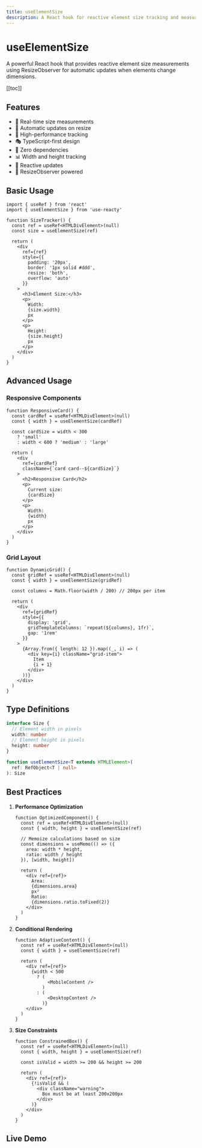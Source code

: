 ```yaml
---
title: useElementSize
description: A React hook for reactive element size tracking and measurements
---
```


# useElementSize

A powerful React hook that provides reactive element size measurements using ResizeObserver for automatic updates when elements change dimensions.

[[toc]]

## Features

- 📏 Real-time size measurements
- 🔄 Automatic updates on resize
- 🎯 High-performance tracking
- 🎭 TypeScript-first design
- 🚀 Zero dependencies
- 📊 Width and height tracking
- 💫 Reactive updates
- 🔬 ResizeObserver powered

## Basic Usage

```tsx
import { useRef } from 'react'
import { useElementSize } from 'use-reacty'

function SizeTracker() {
  const ref = useRef<HTMLDivElement>(null)
  const size = useElementSize(ref)

  return (
    <div
      ref={ref}
      style={{
        padding: '20px',
        border: '1px solid #ddd',
        resize: 'both',
        overflow: 'auto'
      }}
    >
      <h3>Element Size:</h3>
      <p>
        Width:
        {size.width}
        px
      </p>
      <p>
        Height:
        {size.height}
        px
      </p>
    </div>
  )
}
```

## Advanced Usage

### Responsive Components

```tsx
function ResponsiveCard() {
  const cardRef = useRef<HTMLDivElement>(null)
  const { width } = useElementSize(cardRef)

  const cardSize = width < 300
    ? 'small'
    : width < 600 ? 'medium' : 'large'

  return (
    <div
      ref={cardRef}
      className={`card card--${cardSize}`}
    >
      <h2>Responsive Card</h2>
      <p>
        Current size:
        {cardSize}
      </p>
      <p>
        Width:
        {width}
        px
      </p>
    </div>
  )
}
```

### Grid Layout

```tsx
function DynamicGrid() {
  const gridRef = useRef<HTMLDivElement>(null)
  const { width } = useElementSize(gridRef)

  const columns = Math.floor(width / 200) // 200px per item

  return (
    <div
      ref={gridRef}
      style={{
        display: 'grid',
        gridTemplateColumns: `repeat(${columns}, 1fr)`,
        gap: '1rem'
      }}
    >
      {Array.from({ length: 12 }).map((_, i) => (
        <div key={i} className="grid-item">
          Item
          {i + 1}
        </div>
      ))}
    </div>
  )
}
```

## Type Definitions

```typescript
interface Size {
  // Element width in pixels
  width: number
  // Element height in pixels
  height: number
}

function useElementSize<T extends HTMLElement>(
  ref: RefObject<T | null>
): Size
```

## Best Practices

1. **Performance Optimization**

   ```tsx
   function OptimizedComponent() {
     const ref = useRef<HTMLDivElement>(null)
     const { width, height } = useElementSize(ref)

     // Memoize calculations based on size
     const dimensions = useMemo(() => ({
       area: width * height,
       ratio: width / height
     }), [width, height])

     return (
       <div ref={ref}>
         Area:
         {dimensions.area}
         px²
         Ratio:
         {dimensions.ratio.toFixed(2)}
       </div>
     )
   }
   ```

2. **Conditional Rendering**

   ```tsx
   function AdaptiveContent() {
     const ref = useRef<HTMLDivElement>(null)
     const { width } = useElementSize(ref)

     return (
       <div ref={ref}>
         {width < 500
           ? (
               <MobileContent />
             )
           : (
               <DesktopContent />
             )}
       </div>
     )
   }
   ```

3. **Size Constraints**

   ```tsx
   function ConstrainedBox() {
     const ref = useRef<HTMLDivElement>(null)
     const { width, height } = useElementSize(ref)

     const isValid = width >= 200 && height >= 200

     return (
       <div ref={ref}>
         {!isValid && (
           <div className="warning">
             Box must be at least 200x200px
           </div>
         )}
       </div>
     )
   }
   ```

## Live Demo

<div>
<div ref="demo"></div>
</div>

<script setup>
import { createElement } from 'react'
import { createRoot } from 'react-dom/client'
import { ref, onMounted } from 'vue'
import UseElementSize from './demo.tsx'

const demo = ref()

onMounted(() => {
  const root = createRoot(demo.value)
  root.render(createElement(UseElementSize, {}, null))
})
</script>

